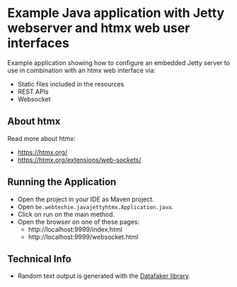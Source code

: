 # Example Java application with Jetty webserver and htmx web user interfaces

Example application showing how to configure an embedded Jetty server to use in combination with an htmx web interface
via:

* Static files included in the resources
* REST APIs
* Websocket

## About htmx

Read more about htmx:

* https://htmx.org/
* https://htmx.org/extensions/web-sockets/

## Running the Application

* Open the project in your IDE as Maven project.
* Open `be.webtechie.javajettyhtmx.Application.java`.
* Click on run on the main method.
* Open the browser on one of these pages:
    * http://localhost:9999/index.html
    * http://localhost:9999/websocket.html

## Technical Info

* Random text output is generated with
  the [Datafaker library](https://www.datafaker.net/documentation/usage/#default-usage).